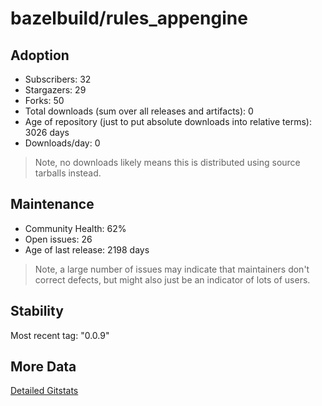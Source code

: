 # bazelbuild/rules_appengine

## Adoption

- Subscribers: 32
- Stargazers: 29
- Forks: 50
- Total downloads (sum over all releases and artifacts): 0
- Age of repository (just to put absolute downloads into relative terms): 3026 days
- Downloads/day: 0

> Note, no downloads likely means this is distributed using source tarballs instead.

## Maintenance

- Community Health: 62%
- Open issues: 26
- Age of last release: 2198 days

> Note, a large number of issues may indicate that maintainers don't correct defects, but might also
> just be an indicator of lots of users.

## Stability

Most recent tag: "0.0.9"

## More Data

[Detailed Gitstats](/bazel-catalog/gitstats/bazelbuild/rules_appengine)

